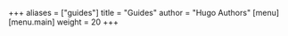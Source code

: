 +++
aliases = ["guides"]
title = "Guides"
author = "Hugo Authors"
[menu]
    [menu.main]
        weight = 20
+++
